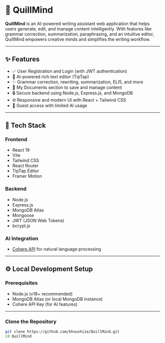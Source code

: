 # 🧠 QuillMind

**QuillMind** is an AI-powered writing assistant web application that helps users generate, edit, and manage content intelligently. With features like grammar correction, summarization, paraphrasing, and an intuitive editor, QuillMind empowers creative minds and simplifies the writing workflow.

---

## ✨ Features

- ✅ User Registration and Login (with JWT authentication)
- 📝 AI-powered rich text editor (TipTap)
- ✨ Grammar correction, rewriting, summarization, ELI5, and more
- 📁 My Documents section to save and manage content
- 🔒 Secure backend using Node.js, Express.js, and MongoDB
- 🌐 Responsive and modern UI with React + Tailwind CSS
- 👤 Guest access with limited AI usage

---

## 🚀 Tech Stack

### Frontend
- React 19
- Vite
- Tailwind CSS
- React Router
- TipTap Editor
- Framer Motion

### Backend
- Node.js
- Express.js
- MongoDB Atlas
- Mongoose
- JWT (JSON Web Tokens)
- bcrypt.js

### AI Integration
- [Cohere API](https://cohere.com) for natural language processing

---

## ⚙️ Local Development Setup

### Prerequisites

- Node.js (v18+ recommended)
- MongoDB Atlas (or local MongoDB instance)
- Cohere API Key (for AI features)

---

### Clone the Repository

```bash
git clone https://github.com/khuushiie/QuillMind.git
cd QuillMind
